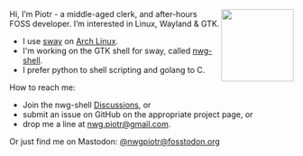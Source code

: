 

<img src="https://user-images.githubusercontent.com/20579136/190602696-742e6078-0868-4e51-a0b5-d6276026cc56.png" align="right" width=128>
Hi, I’m Piotr - a middle-aged clerk, and after-hours FOSS developer. I’m interested in Linux, Wayland & GTK.

- I use [sway](https://github.com/swaywm/sway) on [Arch Linux](https://archlinux.org).
- I'm working on the GTK shell for sway, called [nwg-shell](https://github.com/nwg-piotr/nwg-shell).
- I prefer python to shell scripting and golang to C.

How to reach me:

- Join the nwg-shell [Discussions](https://github.com/nwg-piotr/nwg-shell/discussions), or
- submit an issue on GitHub on the appropriate project page, or
- drop me a line at nwg.piotr@gmail.com.

<!---
nwg-piotr/nwg-piotr is a ✨ special ✨ repository because its `README.md` (this file) appears on your GitHub profile.
You can click the Preview link to take a look at your changes.
--->

Or just find me on Mastodon: <a rel="me" href="https://fosstodon.org/@nwgpiotr">@nwgpiotr@fosstodon.org</a>
